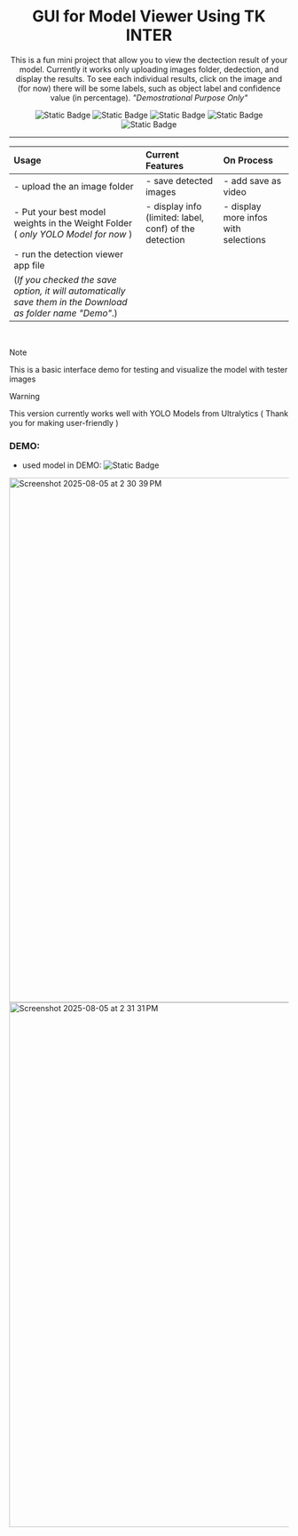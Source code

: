 <div align="center">
<h1>GUI for Model Viewer Using TK INTER</h1>
<p>
    This is a fun mini project that allow you to view the dectection result of your model. Currently it works only uploading images folder, dedection, and display the results.
To see each individual results, click on the image and (for now) there will be some labels, such as object label and confidence value (in percentage). <em>"Demostrational Purpose Only"</em>
</p>
  
<p>
  
![Static Badge](https://img.shields.io/badge/Python-V3.12-blue)
![Static Badge](https://img.shields.io/badge/tk_inter-lightblue)
![Static Badge](https://img.shields.io/badge/tkk_bootstrap-orange)
![Static Badge](https://img.shields.io/badge/PIL-pink)
![Static Badge](https://img.shields.io/badge/OpenCV-green)

</p>

</div>

<hr>

| Usage | Current Features | On Process |
| :----------- | :------ | :------------ |
| - upload the an image folder     | - save detected images   | - add save as video        |
| - Put your best model weights in the Weight Folder ( *only YOLO Model for now* ) | - display info (limited: label, conf) of the detection   | - display more infos with selections   |
| - run the detection viewer app file |    |
| (*If you checked the save option, it will automatically save them in the Download as folder name "Demo"*.) |      |    |

<br>

> [!Note]
> This is a basic interface demo for testing and visualize the model with tester images

> [!Warning]
> This version currently works well with YOLO Models from Ultralytics ( Thank you for making user-friendly )

### DEMO:
- used model in DEMO: ![Static Badge](https://img.shields.io/badge/YOLO-V8n-purple)
<img width="1512" height="944" alt="Screenshot 2025-08-05 at 2 30 39 PM" src="https://github.com/user-attachments/assets/f15deb3f-554b-4203-9790-b8ddfb0aa1c9" />
<img width="1378" height="944" alt="Screenshot 2025-08-05 at 2 31 31 PM" src="https://github.com/user-attachments/assets/db9ea5a2-f77d-43e8-ad92-62d4a143b3b6" />
